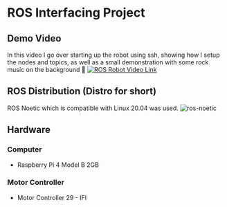 # ROS Interfacing Project
## Demo Video
In this video I go over starting up the robot using ssh, showing how I setup the nodes and topics, as well as a small demonstration with some rock music on the background 🥳
[![ROS Robot Video Link](https://img.youtube.com/vi/icoMPZTVU_Q/0.jpg)](https://www.youtube.com/watch?v=icoMPZTVU_Q)
## ROS Distribution (Distro for short)
ROS Noetic which is compatible with Linux 20.04 was used.
![ros-noetic](http://wiki.ros.org/noetic?action=AttachFile&do=get&target=noetic.png)
## Hardware
### Computer
- Raspberry Pi 4 Model B 2GB
### Motor Controller
- Motor Controller 29 - IFI


